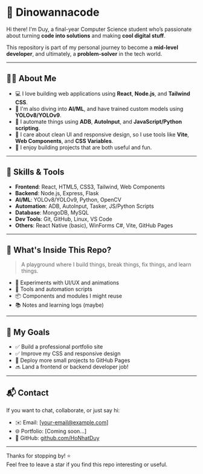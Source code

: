 # 🦕 Dinowannacode

Hi there! I'm Duy, a final-year Computer Science student who’s passionate about turning **code into solutions** and making **cool digital stuff**.

This repository is part of my personal journey to become a **mid-level developer**, and ultimately, a **problem-solver** in the tech world.

---

## 👨‍💻 About Me

- 💻 I love building web applications using **React**, **Node.js**, and **Tailwind CSS**.
- 🤖 I'm also diving into **AI/ML**, and have trained custom models using **YOLOv8/YOLOv9**.
- 📱 I automate things using **ADB**, **AutoInput**, and **JavaScript/Python scripting**.
- 🎨 I care about clean UI and responsive design, so I use tools like **Vite**, **Web Components**, and **CSS Variables**.
- 🚀 I enjoy building projects that are both useful and fun.

---

## 🧠 Skills & Tools

- **Frontend**: React, HTML5, CSS3, Tailwind, Web Components
- **Backend**: Node.js, Express, Flask
- **AI/ML**: YOLOv8/YOLOv9, Python, OpenCV
- **Automation**: ADB, AutoInput, Tasker, JS/Python Scripts
- **Database**: MongoDB, MySQL
- **Dev Tools**: Git, GitHub, Linux, VS Code
- **Others**: React Native (basic), WinForms C#, Vite, GitHub Pages

---

## 📂 What's Inside This Repo?

> A playground where I build things, break things, fix things, and learn things.

- 🧪 Experiments with UI/UX and animations
- 🧰 Tools and automation scripts
- 📦 Components and modules I might reuse
- 📚 Notes and learning logs (maybe)

---

## 🌱 My Goals

- ✅ Build a professional portfolio site
- ✅ Improve my CSS and responsive design
- 🚧 Deploy more small projects to GitHub Pages
- 🔜 Land a frontend or backend developer job!

---

## 📬 Contact

If you want to chat, collaborate, or just say hi:

- ✉️ Email: [your-email@example.com]
- 🌐 Portfolio: [Coming soon...]
- 🐙 GitHub: [github.com/HoNhatDuy](https://github.com/HoNhatDuy)

---

Thanks for stopping by! ⭐  
Feel free to leave a star if you find this repo interesting or useful.
